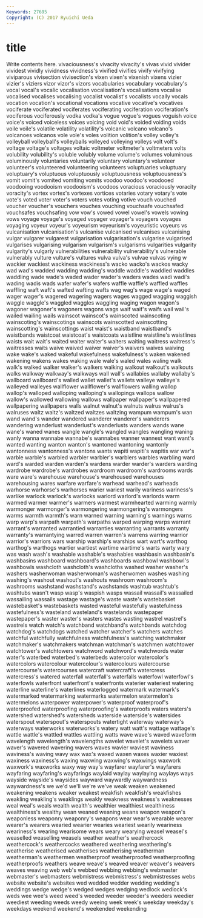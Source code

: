 ```yaml
---
Keywords: 27695 
Copyright: (C) 2017 Ryuichi Ueda
---
```


# title

Write contents here.
vivaciousness's vivacity
vivacity's vivas vivid vivider vividest vividly vividness vividness's vivified vivifies
vivify vivifying viviparous vivisection vivisection's vixen vixen's vixenish vixens vizier
vizier's viziers vizor vizor's vizors vocabularies vocabulary vocabulary's vocal vocal's
vocalic vocalisation vocalisation's vocalisations vocalise vocalised vocalises vocalising vocalist vocalist's
vocalists vocally vocals vocation vocation's vocational vocations vocative vocative's vocatives
vociferate vociferated vociferates vociferating vociferation vociferation's vociferous vociferously vodka vodka's
vogue vogue's vogues voguish voice voice's voiced voiceless voices voicing
void void's voided voiding voids voile voile's volatile volatility volatility's
volcanic volcano volcano's volcanoes volcanos vole vole's voles volition volition's
volley volley's volleyball volleyball's volleyballs volleyed volleying volleys volt volt's
voltage voltage's voltages voltaic voltmeter voltmeter's voltmeters volts volubility volubility's
voluble volubly volume volume's volumes voluminous voluminously voluntaries voluntarily voluntary
voluntary's volunteer volunteer's volunteered volunteering volunteers voluptuaries voluptuary voluptuary's voluptuous
voluptuously voluptuousness voluptuousness's vomit vomit's vomited vomiting vomits voodoo voodoo's
voodooed voodooing voodooism voodooism's voodoos voracious voraciously voracity voracity's vortex
vortex's vortexes vortices votaries votary votary's vote vote's voted voter
voter's voters votes voting votive vouch vouched voucher voucher's vouchers
vouches vouching vouchsafe vouchsafed vouchsafes vouchsafing vow vow's vowed vowel
vowel's vowels vowing vows voyage voyage's voyaged voyager voyager's voyagers
voyages voyaging voyeur voyeur's voyeurism voyeurism's voyeuristic voyeurs vs vulcanisation
vulcanisation's vulcanise vulcanised vulcanises vulcanising vulgar vulgarer vulgarest vulgarisation vulgarisation's
vulgarise vulgarised vulgarises vulgarising vulgarism vulgarism's vulgarisms vulgarities vulgarity vulgarity's
vulgarly vulnerabilities vulnerability vulnerability's vulnerable vulnerably vulture vulture's vultures vulva
vulva's vulvae vulvas vying w wackier wackiest wackiness wackiness's wacko
wacko's wackos wacky wad wad's wadded wadding wadding's waddle waddle's
waddled waddles waddling wade wade's waded wader wader's waders wades
wadi wadi's wading wadis wads wafer wafer's wafers waffle waffle's
waffled waffles waffling waft waft's wafted wafting wafts wag wag's
wage wage's waged wager wager's wagered wagering wagers wages wagged
wagging waggish waggle waggle's waggled waggles waggling waging wagon wagon's
wagoner wagoner's wagoners wagons wags waif waif's waifs wail wail's
wailed wailing wails wainscot wainscot's wainscoted wainscoting wainscoting's wainscotings wainscots
wainscotted wainscotting wainscotting's wainscottings waist waist's waistband waistband's waistbands waistcoat
waistcoat's waistcoats waistline waistline's waistlines waists wait wait's waited waiter
waiter's waiters waiting waitress waitress's waitresses waits waive waived waiver
waiver's waivers waives waiving wake wake's waked wakeful wakefulness wakefulness's
waken wakened wakening wakens wakes waking wale wale's waled wales
waling walk walk's walked walker walker's walkers walking walkout walkout's
walkouts walks walkway walkway's walkways wall wall's wallabies wallaby wallaby's
wallboard wallboard's walled wallet wallet's wallets walleye walleye's walleyed walleyes
wallflower wallflower's wallflowers walling wallop wallop's walloped walloping walloping's wallopings
wallops wallow wallow's wallowed wallowing wallows wallpaper wallpaper's wallpapered wallpapering
wallpapers walls walnut walnut's walnuts walrus walrus's walruses waltz waltz's
waltzed waltzes waltzing wampum wampum's wan wand wand's wander wandered
wanderer wanderer's wanderers wandering wanderlust wanderlust's wanderlusts wanders wands wane
wane's waned wanes wangle wangle's wangled wangles wangling waning wanly
wanna wannabe wannabe's wannabes wanner wannest want want's wanted wanting
wanton wanton's wantoned wantoning wantonly wantonness wantonness's wantons wants wapiti
wapiti's wapitis war war's warble warble's warbled warbler warbler's warblers
warbles warbling ward ward's warded warden warden's wardens warder warder's
warders warding wardrobe wardrobe's wardrobes wardroom wardroom's wardrooms wards ware
ware's warehouse warehouse's warehoused warehouses warehousing wares warfare warfare's warhead
warhead's warheads warhorse warhorse's warhorses warier wariest warily wariness wariness's
warlike warlock warlock's warlocks warlord warlord's warlords warm warmed warmer
warmer's warmers warmest warmhearted warming warmly warmonger warmonger's warmongering warmongering's
warmongers warms warmth warmth's warn warned warning warning's warnings warns
warp warp's warpath warpath's warpaths warped warping warps warrant warrant's
warranted warrantied warranties warranting warrants warranty warranty's warrantying warred warren
warren's warrens warring warrior warrior's warriors wars warship warship's warships
wart wart's warthog warthog's warthogs wartier wartiest wartime wartime's warts
warty wary was wash wash's washable washable's washables washbasin washbasin's
washbasins washboard washboard's washboards washbowl washbowl's washbowls washcloth washcloth's washcloths
washed washer washer's washers washerwoman washerwoman's washerwomen washes washing washing's
washout washout's washouts washroom washroom's washrooms washstand washstand's washstands washtub
washtub's washtubs wasn't wasp wasp's waspish wasps wassail wassail's wassailed
wassailing wassails wastage wastage's waste waste's wastebasket wastebasket's wastebaskets wasted
wasteful wastefully wastefulness wastefulness's wasteland wasteland's wastelands wastepaper wastepaper's waster
waster's wasters wastes wasting wastrel wastrel's wastrels watch watch's watchband
watchband's watchbands watchdog watchdog's watchdogs watched watcher watcher's watchers watches
watchful watchfully watchfulness watchfulness's watching watchmaker watchmaker's watchmakers watchman watchman's
watchmen watchtower watchtower's watchtowers watchword watchword's watchwords water water's waterbed
waterbed's waterbeds watercolor watercolor's watercolors watercolour watercolour's watercolours watercourse watercourse's
watercourses watercraft watercraft's watercress watercress's watered waterfall waterfall's waterfalls waterfowl
waterfowl's waterfowls waterfront waterfront's waterfronts waterier wateriest watering waterline waterline's
waterlines waterlogged watermark watermark's watermarked watermarking watermarks watermelon watermelon's watermelons
waterpower waterpower's waterproof waterproof's waterproofed waterproofing waterproofing's waterproofs waters waters's
watershed watershed's watersheds waterside waterside's watersides waterspout waterspout's waterspouts watertight
waterway waterway's waterways waterworks waterworks's watery watt watt's wattage wattage's
wattle wattle's wattled wattles wattling watts wave wave's waved waveform
wavelength wavelength's wavelengths wavelet wavelet's wavelets waver waver's wavered wavering
wavers waves wavier waviest waviness waviness's waving wavy wax wax's
waxed waxen waxes waxier waxiest waxiness waxiness's waxing waxwing waxwing's
waxwings waxwork waxwork's waxworks waxy way way's wayfarer wayfarer's wayfarers
wayfaring wayfaring's wayfarings waylaid waylay waylaying waylays ways wayside wayside's
waysides wayward waywardly waywardness waywardness's we we'd we'll we're we've
weak weaken weakened weakening weakens weaker weakest weakfish weakfish's weakfishes
weakling weakling's weaklings weakly weakness weakness's weaknesses weal weal's weals
wealth wealth's wealthier wealthiest wealthiness wealthiness's wealthy wean weaned weaning
weans weapon weapon's weaponless weaponry weaponry's weapons wear wear's wearable
wearer wearer's wearers wearied wearier wearies weariest wearily weariness weariness's
wearing wearisome wears weary wearying weasel weasel's weaselled weaselling weasels
weather weather's weathercock weathercock's weathercocks weathered weathering weathering's weatherise weatherised
weatherises weatherising weatherman weatherman's weathermen weatherproof weatherproofed weatherproofing weatherproofs weathers
weave weave's weaved weaver weaver's weavers weaves weaving web web's
webbed webbing webbing's webmaster webmaster's webmasters webmistress webmistress's webmistresses webs
website website's websites wed wedded wedder wedding wedding's weddings wedge
wedge's wedged wedges wedging wedlock wedlock's weds wee wee's weed
weed's weeded weeder weeder's weeders weedier weediest weeding weeds weedy
weeing week week's weekday weekday's weekdays weekend weekend's weekended weekending
